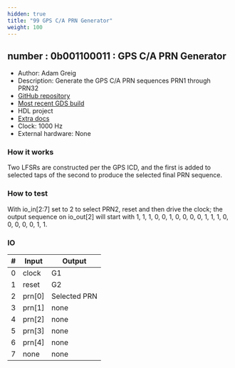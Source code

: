```yaml
---
hidden: true
title: "99 GPS C/A PRN Generator"
weight: 100
---
```


## number : 0b001100011 : GPS C/A PRN Generator

* Author: Adam Greig
* Description: Generate the GPS C/A PRN sequences PRN1 through PRN32
* [GitHub repository](https://github.com/adamgreig/tt02-gpa-ca-prn)
* [Most recent GDS build](https://github.com/adamgreig/tt02-gps-ca-prn/actions/runs/3598293827)
* HDL project
* [Extra docs](https://github.com/adamgreig/tt02-gps-ca-prn)
* Clock: 1000 Hz
* External hardware: None



### How it works

Two LFSRs are constructed per the GPS ICD, and the first is added to selected taps of the second to produce the selected final PRN sequence.

### How to test

With io_in[2:7] set to 2 to select PRN2, reset and then drive the clock; the output sequence on io_out[2] will start with 1, 1, 1, 0, 0, 1, 0, 0, 0, 0, 1, 1, 1, 0, 0, 0, 0, 0, 1, 1.

### IO

| # | Input        | Output       |
|---|--------------|--------------|
| 0 | clock  | G1 |
| 1 | reset  | G2 |
| 2 | prn[0]  | Selected PRN |
| 3 | prn[1]  | none |
| 4 | prn[2]  | none |
| 5 | prn[3]  | none |
| 6 | prn[4]  | none |
| 7 | none  | none |
